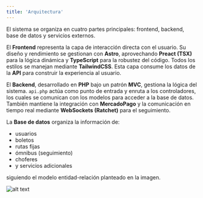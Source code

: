 ```yaml
---
title: 'Arquitectura'
---
```


El sistema se organiza en cuatro partes principales: frontend, backend, base de datos y servicios externos.

El **Frontend** representa la capa de interacción directa con el usuario. Su diseño y rendimiento se gestionan con **Astro**, aprovechando **Preact (TSX)** para la lógica dinámica y **TypeScript** para la robustez del código. Todos los estilos se manejan mediante **TailwindCSS**. Esta capa consume los datos de la **API** para construir la experiencia al usuario.

El **Backend**, desarrollado en **PHP** bajo un patrón **MVC**, gestiona la lógica del sistema. `api.php` actúa como punto de entrada y enruta a los controladores, los cuales se comunican con los modelos para acceder a la base de datos. También mantiene la integración con **MercadoPago** y la comunicación en tiempo real mediante **WebSockets (Ratchet)** para el seguimiento.

La **Base de datos** organiza la información de:

- usuarios
- boletos
- rutas fijas
- ómnibus (seguimiento)
- choferes
- y servicios adicionales

siguiendo el modelo entidad-relación planteado en la imagen.

![alt text](/assets/mer.png)